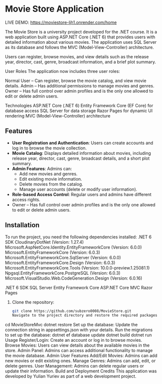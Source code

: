 # Movie Store Application
LIVE DEMO: https://moviestore-ljh1.onrender.com/home

The Movie Store is a university project developed for the .NET course. It is a web application built using ASP.NET Core (.NET 6) that provides users with detailed information about various movies. The application uses SQL Server as its database and follows the MVC (Model-View-Controller) architecture.

Users can register, browse movies, and view details such as the release year, director, cast, genre, broadcast information, and a brief plot summary.

User Roles
The application now includes three user roles:

Normal User – Can register, browse the movie catalog, and view movie details.
Admin – Has additional permissions to manage movies and genres.
Owner – Has full control over admin profiles and is the only one allowed to edit or delete admin users.

Technologies
ASP.NET Core (.NET 6)
Entity Framework Core (EF Core) for database access
SQL Server for data storage
Razor Pages for dynamic UI rendering
MVC (Model-View-Controller) architecture

## Features
- **User Registration and Authentication**: Users can create accounts and log in to browse the movie collection.
- **Movie Catalog**: Displays detailed information about movies, including release year, director, cast, genre, broadcast details, and a short plot summary.
- **Admin Features**: Admins can:
  - Add new movies and genres.
  - Edit existing movie information.
  - Delete movies from the catalog.
  - Manage user accounts (delete or modify user information).
- **Role-based Access Control**: Regular users and admins have different access rights.
- Owner – Has full control over admin profiles and is the only one allowed to edit or delete admin users.

## Installation
To run the project, you need the following dependencies installed:
.NET 6 SDK
CloudinaryDotNet (Version: 1.27.4)
Microsoft.AspNetCore.Identity.EntityFrameworkCore (Version: 6.0.0)
Microsoft.EntityFrameworkCore (Version: 6.0.3)
Microsoft.EntityFrameworkCore.SqlServer (Version: 6.0.0)
Microsoft.EntityFrameworkCore.Design (Version: 6.0.3)
Microsoft.EntityFrameworkCore.Tools (Version: 10.0.0-preview.1.25081.1)
Npgsql.EntityFrameworkCore.PostgreSQL (Version: 6.0.3)
Microsoft.VisualStudio.Web.CodeGeneration.Design (Version: 6.0.16)

.NET 6 SDK
SQL Server
Entity Framework Core
ASP.NET Core MVC
Razor Pages
1. Clone the repository:
   ```bash
   git clone https://github.com/subzero0008/MovieStore.git
   Navigate to the project directory and restore the required packages:
cd MovieStoreMvc
dotnet restore
Set up the database:
Update the connection string in appsettings.json with your details.
Run the migrations to set up the database: dotnet ef database update
dotnet build
dotnet run
Usage
Register/Login: Create an account or log in to browse movies.
Browse Movies: Users can view details about the available movies in the store.
Admin Panel: Admins can access additional functionality to manage the movie database.
Admin User Features
Add/Edit Movies: Admins can add new movies or edit existing ones.
Manage Genres: Admins can add, edit, or delete genres.
User Management: Admins can delete regular users or update their information.
Build and Deployment
Credits
This application was developed by Yulian Yuriev as part of a web development project.


